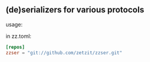 (de)serializers for various protocols
--------------------------------------



usage:


in zz.toml:
```toml
[repos]
zzser = "git://github.com/zetzit/zzser.git"

```
